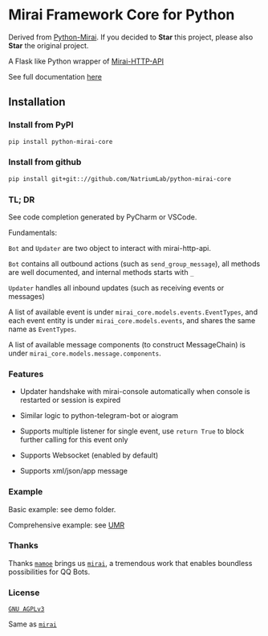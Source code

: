 # Mirai Framework Core for Python

Derived from [Python-Mirai](https://github.com/Chenwe-i-lin/python-mirai). If you decided to **Star** this project, please
 also **Star** the original project.

A Flask like Python wrapper of [Mirai-HTTP-API](https://github.com/mamoe/mirai-api-http)

See full documentation [here](https://mirai-py.originpages.com/python-mirai-core/docs/mirai_core/index.html)

## Installation

### Install from PyPI

``` bash
pip install python-mirai-core
```

### Install from github

``` bash
pip install git+git:://github.com/NatriumLab/python-mirai-core
```

### TL; DR

See code completion generated by PyCharm or VSCode.

Fundamentals:

`Bot` and `Updater` are two object to interact with mirai-http-api.

`Bot` contains all outbound actions (such as `send_group_message`),
 all methods are well documented, and internal methods starts with `_`

`Updater` handles all inbound updates (such as receiving events or messages)

A list of available event is under `mirai_core.models.events.EventTypes`, and each event entity is
 under `mirai_core.models.events`, and shares the same name as `EventTypes`.
 
A list of available message components (to construct MessageChain) is under `mirai_core.models.message.components`.

### Features

- Updater handshake with mirai-console automatically when console is restarted or session is expired

- Similar logic to python-telegram-bot or aiogram

- Supports multiple listener for single event, use `return True` to block further calling for this event only

- Supports Websocket (enabled by default)

- Supports xml/json/app message

### Example

Basic example: see demo folder.

Comprehensive example: see [UMR](https://github.com/jqqqqqqqqqq/UnifiedMessageRelay/blob/dev-4.0/src/Driver/Mirai/__init__.py)

### Thanks 

Thanks [`mamoe`](https://github.com/mamoe) brings us [`mirai`](https://github.com/mamoe/mirai), a tremendous work that 
enables boundless possibilities for QQ Bots. 

### License

[`GNU AGPLv3`](https://choosealicense.com/licenses/agpl-3.0/) 
 
Same as [`mirai`](https://github.com/mamoe/mirai) 
